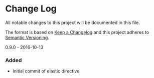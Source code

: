 # Change Log
All notable changes to this project will be documented in this file.

The format is based on [Keep a Changelog](http://keepachangelog.com/)
and this project adheres to [Semantic Versioning](http://semver.org/).

0.9.0 - 2016-10-13
### Added
- Initial commit of elastic directive.
